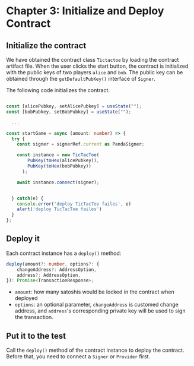 # Chapter 3: Initialize and Deploy Contract

## Initialize the contract

We have obtained the contract class `Tictactoe` by loading the contract artifact file. When the user clicks the start button, the contract is initialized with the public keys of two players `alice` and `bob`. The public key can be obtained through the `getDefaultPubKey()` interface of `Signer`.

The following code initializes the contract.

```ts

const [alicePubkey, setAlicePubkey] = useState("");
const [bobPubkey, setBobPubkey] = useState("");

  ...

const startGame = async (amount: number) => {
  try {
    const signer = signerRef.current as PandaSigner;

    const instance = new TicTacToe(
        PubKey(toHex(alicePubkey)),
        PubKey(toHex(bobPubkey))
      );

    await instance.connect(signer);


  } catch(e) {
    console.error('deploy TicTacToe failes', e)
    alert('deploy TicTacToe failes')
  }
};
```

## Deploy it
Each contract instance has a `deploy()` method:


```ts
deploy(amount?: number, options?: {
    changeAddress?: AddressOption,
    address?: AddressOption,
}): Promise<TransactionResponse>;
```

- `amount`: how many satoshis would be locked in the contract when deployed
- `options`: an optional parameter, `changeAddress` is customed change address, and  `address`'s corresponding private key will be used to sign the transaction.

## Put it to the test

Call the `deploy()` method of the contract instance to deploy the contract. Before that, you need to connect a `Signer` or `Provider` first.
